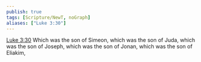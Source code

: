 ```yaml
---
publish: true
tags: [Scripture/NewT, noGraph]
aliases: ["Luke 3:30"]
---
```

[Luke 3:30](https://churchofjesuschrist.org/study/scriptures/nt/luke/3?lang=eng&id=p30#p30) Which was the son of Simeon, which was the son of Juda, which was the son of Joseph, which was the son of Jonan, which was the son of Eliakim,
